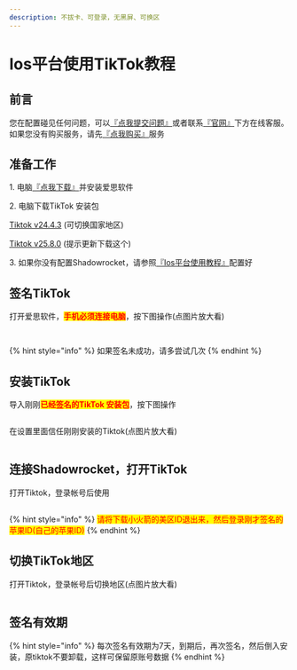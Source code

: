 ```yaml
---
description: 不拔卡、可登录，无黑屏、可换区
---
```


# Ios平台使用TikTok教程

## **前言**

您在配置碰见任何问题，可以[『点我提交问题』](https://www.lengjiao.me/submitticket.php)或者联系[『官网』](https://www.lengjiao.me)下方在线客服。如果您没有购买服务，请先[『点我购买』](https://www.lengjiao.me/cart.php)服务

## 准备工作

1\. 电脑[『点我下载』](https://www.i4.cn/pro\_pc.html)并安装爱思软件

2\. 电脑下载TikTok 安装包

[Tiktok v24.4.3](https://alumninpustedutw-my.sharepoint.com/:u:/g/personal/empty\_alumni\_npust\_edu\_tw/EermZVUsUXBMiGrswcoz6FIBXvwuN88tTXMk47r1Bzn2Uw?download=1) (可切换国家地区)

[Tiktok v25.8.0](https://alumninpustedutw-my.sharepoint.com/:u:/g/personal/empty\_alumni\_npust\_edu\_tw/Ecps1zMHWhRGmf0ZHO9hyU8ByeFrFrLoG3pOkYUS937XTw?download=1) (提示更新下载这个)

3\. 如果你没有配置Shadowrocket，请参照[『Ios平台使用教程』](../wiki/ios.md)配置好

## 签名TikTok

打开爱思软件，<mark style="color:red;">**手机必须连接电脑**</mark>，按下图操作(点图片放大看)

<figure><img src="https://yzf.qq.com/fsna/kf-file/kf_pic/20221104/KFPIC_kfh5221fa29cfc019f_h5cded9881fc7d6fdfece5fb364b_WXIMAGE_a8d012455360445f90dd2b00e80cf70f.png" alt=""><figcaption></figcaption></figure>

<figure><img src="https://yzf.qq.com/fsna/kf-file/kf_pic/20221104/KFPIC_kfh5221fa29cfc019f_h5cded9881fc7d6fdfece5fb364b_WXIMAGE_db58fb9e3cd6486eb29660519d960169.png" alt=""><figcaption></figcaption></figure>

{% hint style="info" %}
如果签名未成功，请多尝试几次
{% endhint %}

## 安装TikTok

导入刚刚<mark style="color:red;">**已经签名的TikTok 安装包**</mark>，按下图操作

<figure><img src="https://yzf.qq.com/fsna/kf-file/kf_pic/20221104/KFPIC_kfh5221fa29cfc019f_h5cded9881fc7d6fdfece5fb364b_WXIMAGE_861007e37e1642ddb71a67c1430e67e3.png" alt=""><figcaption></figcaption></figure>

在设置里面信任刚刚安装的Tiktok(点图片放大看)

<figure><img src="https://yzf.qq.com/fsna/kf-file/kf_pic/20221104/KFPIC_kfh5221fa29cfc019f_h5cded9881fc7d6fdfece5fb364b_WXIMAGE_8bac69f95bda4496a767931e558d4a4d.png" alt=""><figcaption></figcaption></figure>

## 连接Shadowrocket，打开TikTok

打开Tiktok，登录帐号后使用

<figure><img src="https://yzf.qq.com/fsna/kf-file/kf_pic/20221105/KFPIC_kfh5221fa29cfc019f_h5cded9881fc7d6fdfece5fb364b_WXIMAGE_fb12099c53884c05a3a1e1db4c26a2bd.png" alt=""><figcaption></figcaption></figure>

{% hint style="info" %}
<mark style="color:red;">请将下载小火箭的美区ID退出来，然后登录刚才签名的苹果ID(自己的苹果ID)</mark>
{% endhint %}

## 切换TikTok地区

打开Tiktok，登录帐号后切换地区(点图片放大看)

<figure><img src="https://yzf.qq.com/fsna/kf-file/kf_pic/20221104/KFPIC_kfh5221fa29cfc019f_h5cded9881fc7d6fdfece5fb364b_WXIMAGE_0827307619b441c593a7685e0511a779.png" alt=""><figcaption></figcaption></figure>

## 签名有效期

{% hint style="info" %}
每次签名有效期为7天，到期后，再次签名，然后倒入安装，原tiktok不要卸载，这样可保留原账号数据
{% endhint %}
